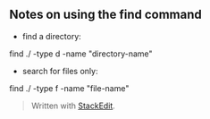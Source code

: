 ## Notes on using the find command

 - find a directory:

find ./ -type d -name "directory-name"

- search for files only:

find ./ -type f -name "file-name"

> Written with [StackEdit](https://stackedit.io/).